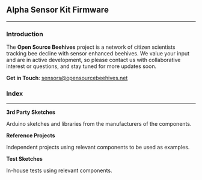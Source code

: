 ## Alpha Sensor Kit Firmware
----------------------------

### Introduction
The **Open Source Beehives** project is a network of citizen scientists tracking bee decline with sensor enhanced beehives. We value your input and are in active development, so please contact us with collaborative interest or questions, and stay tuned for more updates soon.

**Get in Touch**: sensors@opensourcebeehives.net

### Index
------------------------------

**3rd Party Sketches**

Arduino sketches and libraries from the manufacturers of the components.

**Reference Projects**

Independent projects using relevant components to be used as examples.

**Test Sketches**

In-house tests using relevant components.

